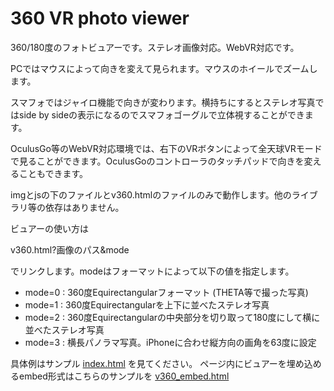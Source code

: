 # 360 VR photo viewer

360/180度のフォトビュアーです。ステレオ画像対応。WebVR対応です。

PCではマウスによって向きを変えて見られます。マウスのホイールでズームします。

スマフォではジャイロ機能で向きが変わります。横持ちにするとステレオ写真ではside by sideの表示になるのでスマフォゴーグルで立体視することができます。

OculusGo等のWebVR対応環境では、右下のVRボタンによって全天球VRモードで見ることができます。OculusGoのコントローラのタッチパッドで向きを変えることもできます。

imgとjsの下のファイルとv360.htmlのファイルのみで動作します。他のライブラリ等の依存はありません。

ビュアーの使い方は

v360.html?画像のパス&mode 

でリンクします。modeはフォーマットによって以下の値を指定します。

 - mode=0 : 360度Equirectangularフォーマット (THETA等で撮った写真)
 - mode=1 : 360度Equirectangularを上下に並べたステレオ写真
 - mode=2 : 360度Equirectangularの中央部分を切り取って180度にして横に並べたステレオ写真
 - mode=3 : 横長パノラマ写真。iPhoneに合わせ縦方向の画角を63度に設定

具体例はサンプル [index.html](https://wakufactory.github.io/vr360/) を見てください。
ページ内にビュアーを埋め込めるembed形式はこちらのサンプルを [v360_embed.html](https://wakufactory.github.io/vr360/v360_embed.html)


